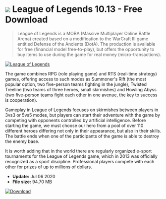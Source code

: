 # ![](https://cdn.softexe.net/static/icon/e/league-of-legends-8683.png) League of Legends 10.13 - Free Download

> League of Legends is a MOBA (Massive Multiplayer Online Battle Arena) created based on a modification to the WarCraft III game entitled Defense of the Ancients (DotA). The production is available for free (financial model free-to-play), but offers the opportunity to buy items to use during the game for real money (micro-transactions).

[![League of Legends](https://gallery.dpcdn.pl/imgc/Tools/51548/g_-_420x350_1.5_-_x20140529155229_0.png)](https://softexe.net/win/games-entertainment/rpg/league-of-legends:hfhc.html)

The game combines RPG (role playing game) and RTS (real-time strategy) games, offering access to such modes as Summoner's Rift (the most popular option, two five-person teams fighting in the jungle), Twisted Treeline (two teams of three heroes, small skirmishes) and Howling Abyss (two five-person teams fight each other in one avenue, the key to success is cooperation). 
 
 Gameplay in League of Legends focuses on skirmishes between players in 3vs3 or 5vs5 modes, but players can start their adventure with the game by competing with opponents controlled by artificial intelligence. Before starting the game, we must choose our hero from a pool of over 110 different heroes differing not only in their appearance, but also in their skills. The battle ends when one of the participants of the game is able to destroy the enemy base.
 
 It is worth adding that in the world there are regularly organized e-sport tournaments for the League of Legends game, which in 2013 was officially recognized as a sport discipline. Professional players compete with each other for prizes of up to millions of dollars.


- **Update:** Jul 06 2020
- **File size:** 94.70 MB

[![Download](https://cdn.softexe.net/static/img/download.png)](https://softexe.net/win/games-entertainment/rpg/league-of-legends:hfhc.html)

